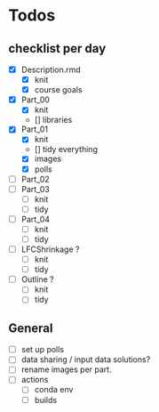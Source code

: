 # Todos

## checklist per day

 - [x] Description.rmd
   - [x] knit
   - [x] course goals
 - [x] Part_00
   - [x] knit
   - [] libraries
 - [x] Part_01
   - [x] knit
   - [] tidy everything
   - [x] images
   - [x] polls
 - [ ] Part_02
 - [ ] Part_03
   - [ ] knit
   - [ ] tidy
 - [ ] Part_04
   - [ ] knit
   - [ ] tidy
 - [ ] LFCShrinkage ?
   - [ ] knit
   - [ ] tidy
 - [ ] Outline ?
   - [ ] knit
   - [ ] tidy

## General
 - [ ] set up polls
 - [ ] data sharing / input data solutions?
 - [ ] rename images per part.
 - [ ] actions
    - [ ] conda env
    - [ ] builds